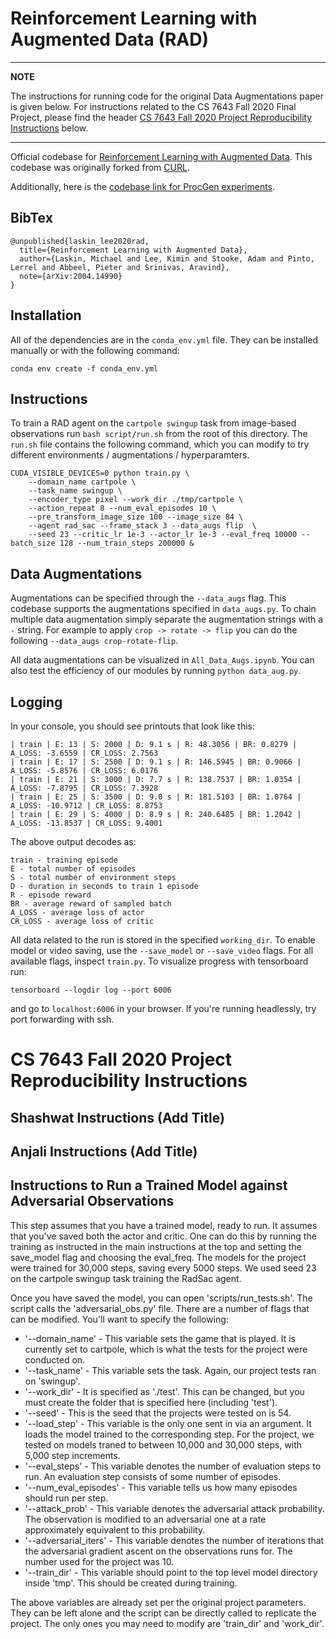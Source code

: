 # Reinforcement Learning with Augmented Data (RAD)

---
**NOTE**

The instructions for running code for the original Data Augmentations paper is given below. For instructions related to the CS 7643 Fall 2020 Final Project, please find the header [CS 7643 Fall 2020 Project Reproducibility Instructions](#cs-7643-fall-2020-project-reproducibility-instructions) below.

---

Official codebase for [Reinforcement Learning with Augmented Data](https://mishalaskin.github.io/rad). This codebase was originally forked from [CURL](https://mishalaskin.github.io/curl). 

Additionally, here is the [codebase link for ProcGen experiments](https://github.com/pokaxpoka/rad_procgen).


## BibTex

```
@unpublished{laskin_lee2020rad,
  title={Reinforcement Learning with Augmented Data},
  author={Laskin, Michael and Lee, Kimin and Stooke, Adam and Pinto, Lerrel and Abbeel, Pieter and Srinivas, Aravind},
  note={arXiv:2004.14990}
}
```

## Installation 

All of the dependencies are in the `conda_env.yml` file. They can be installed manually or with the following command:

```
conda env create -f conda_env.yml
```

## Instructions
To train a RAD agent on the `cartpole swingup` task from image-based observations run `bash script/run.sh` from the root of this directory. The `run.sh` file contains the following command, which you can modify to try different environments / augmentations / hyperparamters.

```
CUDA_VISIBLE_DEVICES=0 python train.py \
    --domain_name cartpole \
    --task_name swingup \
    --encoder_type pixel --work_dir ./tmp/cartpole \
    --action_repeat 8 --num_eval_episodes 10 \
    --pre_transform_image_size 100 --image_size 84 \
    --agent rad_sac --frame_stack 3 --data_augs flip  \
    --seed 23 --critic_lr 1e-3 --actor_lr 1e-3 --eval_freq 10000 --batch_size 128 --num_train_steps 200000 &
```

## Data Augmentations 

Augmentations can be specified through the `--data_augs` flag. This codebase supports the augmentations specified in `data_augs.py`. To chain multiple data augmentation simply separate the augmentation strings with a `-` string. For example to apply `crop -> rotate -> flip` you can do the following `--data_augs crop-rotate-flip`. 

All data augmentations can be visualized in `All_Data_Augs.ipynb`. You can also test the efficiency of our modules by running `python data_aug.py`.


## Logging 

In your console, you should see printouts that look like this:

```
| train | E: 13 | S: 2000 | D: 9.1 s | R: 48.3056 | BR: 0.8279 | A_LOSS: -3.6559 | CR_LOSS: 2.7563
| train | E: 17 | S: 2500 | D: 9.1 s | R: 146.5945 | BR: 0.9066 | A_LOSS: -5.8576 | CR_LOSS: 6.0176
| train | E: 21 | S: 3000 | D: 7.7 s | R: 138.7537 | BR: 1.0354 | A_LOSS: -7.8795 | CR_LOSS: 7.3928
| train | E: 25 | S: 3500 | D: 9.0 s | R: 181.5103 | BR: 1.0764 | A_LOSS: -10.9712 | CR_LOSS: 8.8753
| train | E: 29 | S: 4000 | D: 8.9 s | R: 240.6485 | BR: 1.2042 | A_LOSS: -13.8537 | CR_LOSS: 9.4001
```
The above output decodes as:

```
train - training episode
E - total number of episodes 
S - total number of environment steps
D - duration in seconds to train 1 episode
R - episode reward
BR - average reward of sampled batch
A_LOSS - average loss of actor
CR_LOSS - average loss of critic
```

All data related to the run is stored in the specified `working_dir`. To enable model or video saving, use the `--save_model` or `--save_video` flags. For all available flags, inspect `train.py`. To visualize progress with tensorboard run:

```
tensorboard --logdir log --port 6006
```

and go to `localhost:6006` in your browser. If you're running headlessly, try port forwarding with ssh.

# CS 7643 Fall 2020 Project Reproducibility Instructions

## Shashwat Instructions (Add Title)

## Anjali Instructions (Add Title)

## Instructions to Run a Trained Model against Adversarial Observations
This step assumes that you have a trained model, ready to run. It assumes that you've saved both the actor and critic. One can do this by running the training as instructed in the main instructions at the top and setting the save_model flag and choosing the eval_freq. The models for the project were trained for 30,000 steps, saving every 5000 steps. We used seed 23 on the cartpole swingup task training the RadSac agent.

Once you have saved the model, you can open 'scripts/run_tests.sh'. The script calls the 'adversarial_obs.py' file. There are a number of flags that can be modified. You'll want to specify the following:
* '--domain_name' - This variable sets the game that is played. It is currently set to cartpole, which is what the tests for the project were conducted on.
* '--task_name' - This variable sets the task. Again, our project tests ran on 'swingup'.
* '--work_dir' - It is specified as './test'. This can be changed, but you must create the folder that is specified here (including 'test').
* '--seed' - This is the seed that the projects were tested on is 54.
* '--load_step' - This variable is the only one sent in via an argument. It loads the model trained to the corresponding step. For the project, we tested on models traned to between 10,000 and 30,000 steps, with 5,000 step increments.
* '--eval_steps' - This variable denotes the number of evaluation steps to run. An evaluation step consists of some number of episodes.
* '--num_eval_episodes' - This variable tells us how many episodes should run per step.
* '--attack_prob' - This variable denotes the adversarial attack probability. The observation is modified to an adversarial one at a rate approximately equivalent to this probability.
* '--adversarial_iters' - This variable denotes the number of iterations that the adversarial gradient ascent on the observations runs for. The number used for the project was 10.
* '--train_dir' - This variable should point to the top level model directory inside 'tmp'. This should be created during training.

The above variables are already set per the original project parameters. They can be left alone and the script can be directly called to replicate the project. The only ones you may need to modify are 'train_dir' and 'work_dir'.
